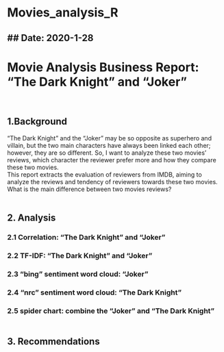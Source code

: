 # Movies_analysis_R
## ## Date: 2020-1-28
# Movie Analysis Business Report: “The Dark Knight” and “Joker”<br><br>
## 1.Background <br>
“The Dark Knight” and the “Joker” may be so opposite as superhero and villain, but the two main characters have always been linked each other; however, they are so different. So, I want to analyze these two movies’ reviews, which character the reviewer prefer more and how they compare these two movies.<br>
This report extracts the evaluation of reviewers from IMDB, aiming to analyze the reviews and tendency of reviewers towards these two movies. What is the main difference between two movies reviews?<br><br>
## 2. Analysis<br>
### 2.1 Correlation: “The Dark Knight” and “Joker”<br>
### 2.2 TF-IDF: “The Dark Knight” and “Joker”<br>
### 2.3 “bing” sentiment word cloud: “Joker”<br>
### 2.4 “nrc” sentiment word cloud: “The Dark Knight”<br>
### 2.5 spider chart: combine the “Joker” and “The Dark Knight”<br><br>
## 3. Recommendations<br>
